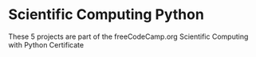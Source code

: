 # Scientific Computing Python
These 5 projects are part of the freeCodeCamp.org Scientific Computing with Python Certificate
